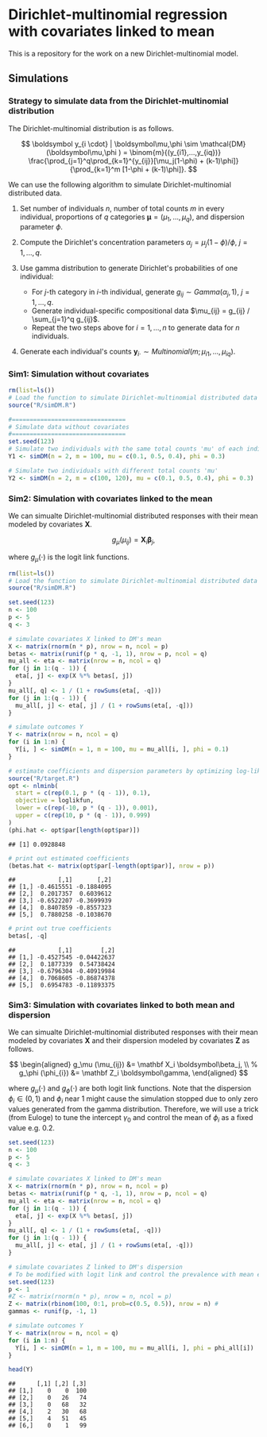 <!-- README.md is generated from README.Rmd. Please edit that file -->

# Dirichlet-multinomial regression with covariates linked to mean

This is a repository for the work on a new Dirichlet-multinomial model.

## Simulations

### Strategy to simulate data from the Dirichlet-multinomial distribution

The Dirichlet-multinomial distribution is as follows.

$$
    \boldsymbol y_{i \cdot} | \boldsymbol\mu,\phi  \sim \mathcal{DM}(\boldsymbol\mu,\phi ) 
    = \binom{m}{(y_{i1},...,y_{iq})} \frac{\prod_{j=1}^q\prod_{k=1}^{y_{ij}}[\mu_j(1-\phi) + (k-1)\phi]}{\prod_{k=1}^m [1-\phi + (k-1)\phi]}.
$$

We can use the following algorithm to simulate Dirichlet-multinomial distributed data.

1. Set number of individuals $n$, number of total counts $m$ in every individual, proportions of $q$ categories $\boldsymbol\mu=(\mu_1,...,\mu_q)$, and dispersion parameter $\phi$.

2. Compute the Dirichlet's concentration parameters $\alpha_j=\mu_j (1-\phi) / \phi$, $j=1,...,q$.

3. Use gamma distribution to generate Dirichlet's probabilities of one individual:
    * For $j$-th category in $i$-th individual, generate $g_{ij} \sim Gamma(\alpha_j, 1)$, $j=1,...,q$.
    * Generate individual-specific compositional data $\mu_{ij} = g_{ij} / \sum_{j=1}^q g_{ij}$.
    * Repeat the two steps above for $i=1,...,n$ to generate data for $n$ individuals.

4. Generate each individual's counts $\boldsymbol y_{i\cdot} \sim Multinomial(m; \mu_{i1},...,\mu_{iq})$.
 

### Sim1: Simulation without covariates

```r
rm(list=ls())
# Load the function to simulate Dirichlet-multinomial distributed data
source("R/simDM.R")

#================================
# Simulate data without covariates
#================================
set.seed(123)
# Simulate two individuals with the same total counts 'mu' of each individual
Y1 <- simDM(n = 2, m = 100, mu = c(0.1, 0.5, 0.4), phi = 0.3)

# Simulate two individuals with different total counts 'mu'
Y2 <- simDM(n = 2, m = c(100, 120), mu = c(0.1, 0.5, 0.4), phi = 0.3)
```

### Sim2: Simulation with covariates linked to the mean

We can simualte Dirichlet-multinomial distributed responses with their mean modeled by covariates $\mathbf X$.

$$
    g_\mu (\mu_{ij}) = \mathbf X_i \boldsymbol\beta_j,
$$

where $g_\mu(\cdot)$ is the logit link functions. 


```r
rm(list=ls())
# Load the function to simulate Dirichlet-multinomial distributed data
source("R/simDM.R")

set.seed(123)
n <- 100
p <- 5
q <- 3

# simulate covariates X linked to DM's mean
X <- matrix(rnorm(n * p), nrow = n, ncol = p)
betas <- matrix(runif(p * q, -1, 1), nrow = p, ncol = q)
mu_all <- eta <- matrix(nrow = n, ncol = q)
for (j in 1:(q - 1)) {
  eta[, j] <- exp(X %*% betas[, j])
}
mu_all[, q] <- 1 / (1 + rowSums(eta[, -q]))
for (j in 1:(q - 1)) {
  mu_all[, j] <- eta[, j] / (1 + rowSums(eta[, -q]))
}

# simulate outcomes Y
Y <- matrix(nrow = n, ncol = q)
for (i in 1:n) {
  Y[i, ] <- simDM(n = 1, m = 100, mu = mu_all[i, ], phi = 0.1)
}

# estimate coefficients and dispersion parameters by optimizing log-likelihood function
source("R/target.R")
opt <- nlminb(
  start = c(rep(0.1, p * (q - 1)), 0.1),
  objective = loglikfun,
  lower = c(rep(-10, p * (q - 1)), 0.001),
  upper = c(rep(10, p * (q - 1)), 0.999)
)
(phi.hat <- opt$par[length(opt$par)])
```
```
## [1] 0.0928848
```

```r
# print out estimated coefficients
(betas.hat <- matrix(opt$par[-length(opt$par)], nrow = p))
```
```
##            [,1]       [,2]
## [1,] -0.4615551 -0.1884095
## [2,]  0.2017357  0.6039612
## [3,] -0.6522207 -0.3699939
## [4,]  0.8407859 -0.8557323
## [5,]  0.7880258 -0.1038670
```

```r
# print out true coefficients
betas[, -q]
```
```
##            [,1]        [,2]
## [1,] -0.4527545 -0.04422637
## [2,]  0.1877339  0.54738424
## [3,] -0.6796304 -0.40919984
## [4,]  0.7068605 -0.86874378
## [5,]  0.6954783 -0.11893375
```


### Sim3: Simulation with covariates linked to both mean and dispersion

We can simualte Dirichlet-multinomial distributed responses with their mean modeled by covariates $\mathbf X$ and their dispersion modeled by covariates $\mathbf Z$ as follows.

$$
\begin{aligned}
    g_\mu (\mu_{ij}) &= \mathbf X_i \boldsymbol\beta_j, \\
    %
    g_\phi (\phi_{i}) &= \mathbf Z_i \boldsymbol\gamma, 
\end{aligned}
$$

where $g_\mu(\cdot)$ and $g_\phi(\cdot)$ are both logit link functions. 
Note that the dispersion $\phi_i \in (0,1)$ and $\phi_i$ near $1$ might cause the simulation stopped due to only zero values generated from the gamma distribution. 
Therefore, we will use a trick (from Euloge) to tune the intercept $\gamma_0$ and control the mean of $\phi_i$ as a fixed value e.g. 0.2.

```r
set.seed(123)
n <- 100
p <- 5
q <- 3

# simulate covariates X linked to DM's mean
X <- matrix(rnorm(n * p), nrow = n, ncol = p)
betas <- matrix(runif(p * q, -1, 1), nrow = p, ncol = q)
mu_all <- eta <- matrix(nrow = n, ncol = q)
for (j in 1:(q - 1)) {
  eta[, j] <- exp(X %*% betas[, j])
}
mu_all[, q] <- 1 / (1 + rowSums(eta[, -q]))
for (j in 1:(q - 1)) {
  mu_all[, j] <- eta[, j] / (1 + rowSums(eta[, -q]))
}

# simulate covariates Z linked to DM's dispersion
# To be modified with logit link and control the prevalence with mean e.g. 0.2
set.seed(123)
p <- 1
#Z <- matrix(rnorm(n * p), nrow = n, ncol = p)
Z <- matrix(rbinom(100, 0:1, prob=c(0.5, 0.5)), nrow = n) # 
gammas <- runif(p, -1, 1)

# simulate outcomes Y
Y <- matrix(nrow = n, ncol = q)
for (i in 1:n) {
  Y[i, ] <- simDM(n = 1, m = 100, mu = mu_all[i, ], phi = phi_all[i])
}

head(Y)
```

```
##      [,1] [,2] [,3]
## [1,]    0    0  100
## [2,]    0   26   74
## [3,]    0   68   32
## [4,]    2   30   68
## [5,]    4   51   45
## [6,]    0    1   99
```
